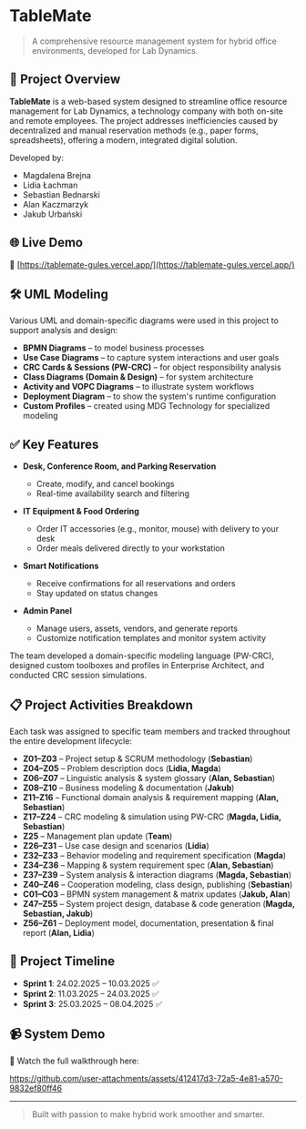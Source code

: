 # TableMate

> A comprehensive resource management system for hybrid office environments, developed for Lab Dynamics.

## 🎯 Project Overview

**TableMate** is a web-based system designed to streamline office resource management for Lab Dynamics, a technology company with both on-site and remote employees. The project addresses inefficiencies caused by decentralized and manual reservation methods (e.g., paper forms, spreadsheets), offering a modern, integrated digital solution.

Developed by:
- Magdalena Brejna  
- Lidia Łachman  
- Sebastian Bednarski  
- Alan Kaczmarzyk  
- Jakub Urbański  

## 🌐 Live Demo
🔗 [https://tablemate-gules.vercel.app/](https://tablemate-gules.vercel.app/)

## 🛠️ UML Modeling

Various UML and domain-specific diagrams were used in this project to support analysis and design:

- **BPMN Diagrams** – to model business processes  
- **Use Case Diagrams** – to capture system interactions and user goals  
- **CRC Cards & Sessions (PW-CRC)** – for object responsibility analysis  
- **Class Diagrams (Domain & Design)** – for system architecture  
- **Activity and VOPC Diagrams** – to illustrate system workflows  
- **Deployment Diagram** – to show the system's runtime configuration  
- **Custom Profiles** – created using MDG Technology for specialized modeling

## ✅ Key Features

- **Desk, Conference Room, and Parking Reservation**
  - Create, modify, and cancel bookings
  - Real-time availability search and filtering

- **IT Equipment & Food Ordering**
  - Order IT accessories (e.g., monitor, mouse) with delivery to your desk
  - Order meals delivered directly to your workstation

- **Smart Notifications**
  - Receive confirmations for all reservations and orders
  - Stay updated on status changes

- **Admin Panel**
  - Manage users, assets, vendors, and generate reports
  - Customize notification templates and monitor system activity

The team developed a domain-specific modeling language (PW-CRC), designed custom toolboxes and profiles in Enterprise Architect, and conducted CRC session simulations.

## 📋 Project Activities Breakdown

Each task was assigned to specific team members and tracked throughout the entire development lifecycle:

- **Z01–Z03** – Project setup & SCRUM methodology (**Sebastian**)  
- **Z04–Z05** – Problem description docs (**Lidia, Magda**)  
- **Z06–Z07** – Linguistic analysis & system glossary (**Alan, Sebastian**)  
- **Z08–Z10** – Business modeling & documentation (**Jakub**)  
- **Z11–Z16** – Functional domain analysis & requirement mapping (**Alan, Sebastian**)  
- **Z17–Z24** – CRC modeling & simulation using PW-CRC (**Magda, Lidia, Sebastian**)  
- **Z25** – Management plan update (**Team**)  
- **Z26–Z31** – Use case design and scenarios (**Lidia**)  
- **Z32–Z33** – Behavior modeling and requirement specification (**Magda**)  
- **Z34–Z36** – Mapping & system requirement spec (**Alan, Sebastian**)  
- **Z37–Z39** – System analysis & interaction diagrams (**Magda, Sebastian**)  
- **Z40–Z46** – Cooperation modeling, class design, publishing (**Sebastian**)  
- **C01–C03** – BPMN system management & matrix updates (**Jakub, Alan**)  
- **Z47–Z55** – System project design, database & code generation (**Magda, Sebastian, Jakub**)  
- **Z56–Z61** – Deployment model, documentation, presentation & final report (**Alan, Lidia**)  

## 📆 Project Timeline

- **Sprint 1**: 24.02.2025 – 10.03.2025 ✅  
- **Sprint 2**: 11.03.2025 – 24.03.2025 ✅  
- **Sprint 3**: 25.03.2025 – 08.04.2025 ✅ 

## 📹 System Demo

🎥 Watch the full walkthrough here:  


https://github.com/user-attachments/assets/412417d3-72a5-4e81-a570-9832ef80ff46



---

> Built with passion to make hybrid work smoother and smarter.

